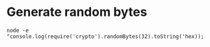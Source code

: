 # Generate random bytes

```
node -e "console.log(require('crypto').randomBytes(32).toString('hex));
```
